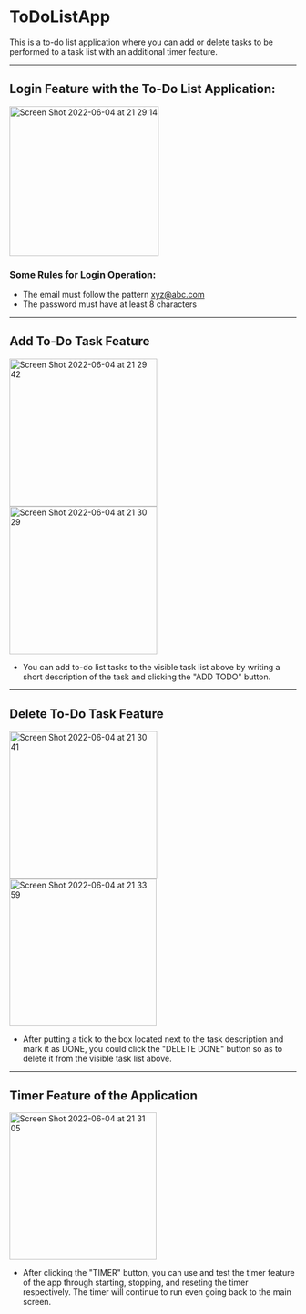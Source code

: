 # ToDoListApp
This is a to-do list application where you can add or delete tasks to be performed to a task list with an additional timer feature.

***

## Login Feature with the To-Do List Application:

<img width="262" alt="Screen Shot 2022-06-04 at 21 29 14" src="https://user-images.githubusercontent.com/40099181/172020983-72728b58-7d17-49a3-a04a-7884eb9aaa58.png">

### Some Rules for Login Operation:

* The email must follow the pattern xyz@abc.com
* The password must have at least 8 characters

***

## Add To-Do Task Feature

<img width="259" alt="Screen Shot 2022-06-04 at 21 29 42" src="https://user-images.githubusercontent.com/40099181/172021092-07a0e772-7211-4b21-9867-f401824ae9fa.png">

<img width="259" alt="Screen Shot 2022-06-04 at 21 30 29" src="https://user-images.githubusercontent.com/40099181/172021210-13167698-0646-45b7-92e9-8646b4117779.png">


* You can add to-do list tasks to the visible task list above by writing a short description of the task and clicking the "ADD TODO" button.

***

## Delete To-Do Task Feature

<img width="259" alt="Screen Shot 2022-06-04 at 21 30 41" src="https://user-images.githubusercontent.com/40099181/172021241-8c5ac447-c507-48f8-8c1b-7fda701d00ed.png">

<img width="258" alt="Screen Shot 2022-06-04 at 21 33 59" src="https://user-images.githubusercontent.com/40099181/172021324-6887c837-b43d-4425-8312-82106c8be144.png">

* After putting a tick to the box located next to the task description and mark it as DONE, you could click the "DELETE DONE" button so as to delete it from the visible task list above.

***

## Timer Feature of the Application

<img width="258" alt="Screen Shot 2022-06-04 at 21 31 05" src="https://user-images.githubusercontent.com/40099181/172021252-ed93e960-7239-497c-84f9-c9ae1b907918.png">

* After clicking the "TIMER" button, you can use and test the timer feature of the app through starting, stopping, and reseting the timer respectively. The timer will continue to run even going back to the main screen.
